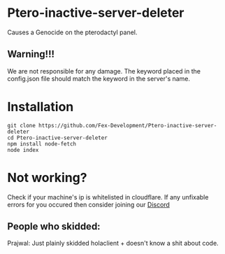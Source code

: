 # Ptero-inactive-server-deleter
Causes a Genocide on the pterodactyl panel.

## Warning!!!
We are not responsible for any damage. The keyword placed in the config.json file should match the keyword in the server's name.
# Installation
```
git clone https://github.com/Fex-Development/Ptero-inactive-server-deleter
cd Ptero-inactive-server-deleter
npm install node-fetch
node index
```
# Not working?
Check if your machine's ip is whitelisted in cloudflare.
If any unfixable errors for you occured then consider joining our [Discord](https://discord.gg/hRbtDP2UR6)

## People who skidded:
Prajwal: Just plainly skidded holaclient + doesn't know a shit about code.
